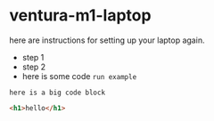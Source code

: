 # ventura-m1-laptop

here are instructions for setting up your laptop again.
- step 1
- step 2
- here is some code `run example`

```
here is a big code block
```

``` html
<h1>hello</h1>
``` 
